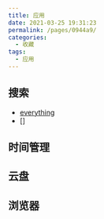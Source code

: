 ```yaml
---
title: 应用
date: 2021-03-25 19:31:23
permalink: /pages/0944a9/
categories:
  - 收藏
tags:
  - 应用
---
```

## 搜索
- [everything]()
- []

## 时间管理

## 云盘

## 浏览器

## 